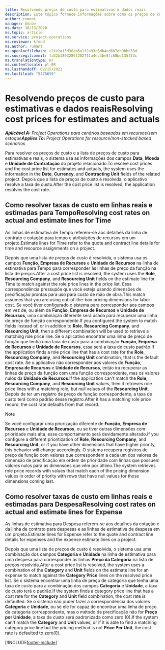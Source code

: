 ```yaml
---
title: Resolvendo preços de custo para estimativas e dados reais
description: Este tópico fornece informações sobre como os preços de custo para estimativas e reais são resolvidos.
author: rumant
manager: Annbe
ms.date: 10/13/2020
ms.topic: article
ms.service: project-operations
ms.reviewer: kfend
ms.author: rumant
ms.openlocfilehash: c2fe2a15d38ab5a1f2a93c6db4ed6b7eb9bbd33d
ms.sourcegitcommit: fa32b1893286f20271fa4ec4be8fc68bd135f53c
ms.translationtype: HT
ms.contentlocale: pt-BR
ms.lasthandoff: 02/15/2021
ms.locfileid: "5275659"
---
```

# <a name="resolving-cost-prices-for-estimates-and-actuals"></a><span data-ttu-id="a2eca-103">Resolvendo preços de custo para estimativas e dados reais</span><span class="sxs-lookup"><span data-stu-id="a2eca-103">Resolving cost prices for estimates and actuals</span></span>

<span data-ttu-id="a2eca-104">_**Aplicável A:** Project Operations para cenários baseados em recursos/sem estoque_</span><span class="sxs-lookup"><span data-stu-id="a2eca-104">_**Applies To:** Project Operations for resource/non-stocked based scenarios_</span></span>

<span data-ttu-id="a2eca-105">Para resolver os preços de custo e a lista de preços de custo para estimativas e reais, o sistema usa as informações dos campos **Data**, **Moeda** e **Unidade de Contratação** do projeto relacionado.</span><span class="sxs-lookup"><span data-stu-id="a2eca-105">To resolve cost prices and the cost price list for estimates and actuals, the system uses the information in the **Date**, **Currency**, and **Contracting Unit** fields of the related project.</span></span> <span data-ttu-id="a2eca-106">Depois que a lista de preços de custo é resolvida, o aplicativo resolve a taxa de custo.</span><span class="sxs-lookup"><span data-stu-id="a2eca-106">After the cost price list is resolved, the application resolves the cost rate.</span></span>

## <a name="resolving-cost-rates-on-actual-and-estimate-lines-for-time"></a><span data-ttu-id="a2eca-107">Como resolver taxas de custo em linhas reais e estimadas para Tempo</span><span class="sxs-lookup"><span data-stu-id="a2eca-107">Resolving cost rates on actual and estimate lines for Time</span></span>

<span data-ttu-id="a2eca-108">As linhas de estimativa de Tempo referem-se aos detalhes da linha de contrato e cotação para tempo e atribuições de recursos em um projeto.</span><span class="sxs-lookup"><span data-stu-id="a2eca-108">Estimate lines for Time refer to the quote and contract line details for time and resource assignments on a project.</span></span>

<span data-ttu-id="a2eca-109">Depois que uma lista de preços de custo é resolvida, o sistema usa os campos **Função**, **Empresa de Recursos** e **Unidade de Recursos** na linha de estimativa para Tempo para corresponder às linhas de preço da função na lista de preços.</span><span class="sxs-lookup"><span data-stu-id="a2eca-109">After a cost price list is resolved, the system uses the **Role**, **Resourcing Company**, and **Resourcing Unit** fields on the estimate line for Time to match against the role price lines in the price list.</span></span> <span data-ttu-id="a2eca-110">Essa correspondência pressupõe que você esteja usando dimensões de precificação prontas para uso para custo de mão de obra.</span><span class="sxs-lookup"><span data-stu-id="a2eca-110">This match assumes that you are using out-of-the-box pricing dimensions for labor cost.</span></span> <span data-ttu-id="a2eca-111">Se você tiver configurado o sistema para corresponder aos campos em vez de, ou além de **Função**, **Empresa de Recursos** e **Unidade de Recursos**, uma combinação diferente será usada para recuperar uma linha de preço de função correspondente.</span><span class="sxs-lookup"><span data-stu-id="a2eca-111">If you configured the system to match fields instead of, or in addition to **Role**, **Resourcing Company**, and **Resourcing Unit**, then a different combination will be used to retrieve a matching role price line.</span></span> <span data-ttu-id="a2eca-112">Se o aplicativo encontrar uma linha de preço de função que tenha uma taxa de custo para a combinação **Função**, **Empresa de Recursos** e **Unidade de Recursos**, essa será a taxa de custo padrão.</span><span class="sxs-lookup"><span data-stu-id="a2eca-112">If the application finds a role price line that has a cost rate for the **Role**, **Resourcing Company**, and **Resourcing Unit** combination, that is the default cost rate.</span></span> <span data-ttu-id="a2eca-113">Se o aplicativo não corresponder aos valores de **Função**, **Empresa de Recursos** e **Unidade de Recursos**, então irá recuperar as linhas de preço da função com uma função correspondente, mas os valores nulos da **Unidade de Recursos**.</span><span class="sxs-lookup"><span data-stu-id="a2eca-113">If the application can't match the **Role**, **Resourcing Company**, and **Resourcing Unit** values, then it retrieves role price lines with a matching role, but null values of the **Resourcing Unit**.</span></span> <span data-ttu-id="a2eca-114">Depois de ter um registro de preço de função correspondente, a taxa de custo terá como padrão desse registro.</span><span class="sxs-lookup"><span data-stu-id="a2eca-114">After it has a matching role price record, the cost rate defaults from that record.</span></span> 

> [!NOTE]
> <span data-ttu-id="a2eca-115">Se você configurar uma priorização diferente de **Função**, **Empresa de Recursos** e **Unidade de Recursos**, ou se tiver outras dimensões com prioridade mais alta, esse comportamento será devidamente alterado.</span><span class="sxs-lookup"><span data-stu-id="a2eca-115">If you configure a different prioritization of **Role**, **Resourcing Company**, and **Resourcing Unit**, or if you have other dimensions that have higher priority, this behavior will change accordingly.</span></span> <span data-ttu-id="a2eca-116">O sistema recupera registros de preço de função com valores que correspondem a cada um dos valores de dimensão de precificação em ordem de prioridade com linhas que possuem valores nulos para as dimensões que vêm por último.</span><span class="sxs-lookup"><span data-stu-id="a2eca-116">The system retrieves role price records with values that match each of the pricing dimension values in order of priority with rows that have null values for those dimensions coming last.</span></span>

## <a name="resolving-cost-rates-on-actual-and-estimate-lines-for-expense"></a><span data-ttu-id="a2eca-117">Como resolver taxas de custo em linhas reais e estimadas para Despesa</span><span class="sxs-lookup"><span data-stu-id="a2eca-117">Resolving cost rates on actual and estimate lines for Expense</span></span>

<span data-ttu-id="a2eca-118">As linhas de estimativa para Despesa referem-se aos detalhes da cotação e da linha de contrato para despesas e as linhas de estimativa de despesa em um projeto.</span><span class="sxs-lookup"><span data-stu-id="a2eca-118">Estimate lines for Expense refer to the quote and contract line details for expenses and the expense estimate lines on a project.</span></span>

<span data-ttu-id="a2eca-119">Depois que uma lista de preços de custo é resolvida, o sistema usa uma combinação dos campos **Categoria** e **Unidade** na linha de estimativa para uma despesa para corresponder às linhas **Preço da Categoria** na lista de preços resolvida.</span><span class="sxs-lookup"><span data-stu-id="a2eca-119">After a cost price list is resolved, the system uses a combination of the **Category** and **Unit** fields on the estimate line for an expense to match against the **Category Price** lines on the resolved price list.</span></span> <span data-ttu-id="a2eca-120">Se o sistema encontrar uma linha de preço de categoria que tenha uma taxa de custo para a combinação dos campos **Categoria** e **Unidade**, a taxa de custo terá o padrão.</span><span class="sxs-lookup"><span data-stu-id="a2eca-120">If the system finds a category price line that has a cost rate for the **Category** and **Unit** field combination, the cost rate is defaulted.</span></span> <span data-ttu-id="a2eca-121">Se o sistema não puder fazer a correspondência dos valores **Categoria** e **Unidade**, ou se ele for capaz de encontrar uma linha de preço de categoria correspondente, mas o método de precificação não for **Preço por Unidade**, a taxa de custo será padronizada como zero (0).</span><span class="sxs-lookup"><span data-stu-id="a2eca-121">If the system can't match the **Category** and **Unit** values, or if it is able to find a matching category price line but the pricing method is not **Price Per Unit**, the cost rate is defaulted to zero(0).</span></span>


[!INCLUDE[footer-include](../includes/footer-banner.md)]